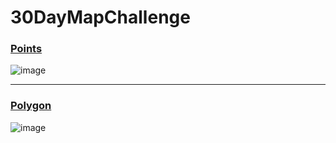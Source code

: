 # 30DayMapChallenge


### [Points](https://github.com/deepdk/30DayMapChallenge/tree/main/Day%201%20-%20Points)

![image](https://user-images.githubusercontent.com/31981663/201259866-92a7e2a8-d5f6-4696-9a30-d6b1efcdfee8.png)

---

### [Polygon](https://github.com/deepdk/30DayMapChallenge/tree/main/Day%203%20-%20Polygon)

![image](https://user-images.githubusercontent.com/31981663/199892396-5eb78aa9-3720-4ae4-a28c-71c38b08464e.png)
